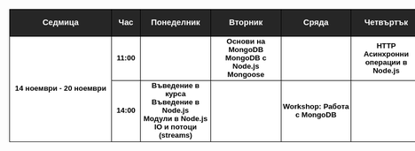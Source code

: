 <meta content="text/html; charset=windows-1252" http-equiv="Content-Type" />
<meta content="Excel.Sheet" name="ProgId" />
<meta content="Microsoft Excel 15" name="Generator" />
<link href="COURSE_SCHEDULE-PATTERNS_files/filelist.xml" rel="File-List" />
<style id="COURSE_SCHEDULE_16702_Styles">
    &amp;
    lt;
    !--table {
        mso-displayed-decimal-separator: "\.";
        mso-displayed-thousand-separator: "\,";
    }
    
    .xl1516702 {
        padding-top: 1px;
        padding-right: 1px;
        padding-left: 1px;
        mso-ignore: padding;
        color: black;
        font-size: 11.0pt;
        font-weight: 400;
        font-style: normal;
        text-decoration: none;
        font-family: Calibri, sans-serif;
        mso-font-charset: 0;
        mso-number-format: General;
        text-align: general;
        vertical-align: bottom;
        mso-background-source: auto;
        mso-pattern: auto;
        white-space: nowrap;
    }
    
    .xl6516702 {
        padding-top: 1px;
        padding-right: 1px;
        padding-left: 1px;
        mso-ignore: padding;
        color: white;
        font-size: 11.0pt;
        font-weight: 700;
        font-style: normal;
        text-decoration: none;
        font-family: Calibri, sans-serif;
        mso-font-charset: 0;
        mso-number-format: General;
        text-align: center;
        vertical-align: middle;
        border: .5pt solid windowtext;
        background: #262626;
        mso-pattern: black none;
        white-space: normal;
    }
    
    .xl6616702 {
        padding-top: 1px;
        padding-right: 1px;
        padding-left: 1px;
        mso-ignore: padding;
        color: windowtext;
        font-size: 10.0pt;
        font-weight: 700;
        font-style: normal;
        text-decoration: none;
        font-family: Calibri, sans-serif;
        mso-font-charset: 0;
        mso-number-format: General;
        text-align: center;
        vertical-align: middle;
        border: .5pt solid windowtext;
        background: white;
        mso-pattern: black none;
        white-space: normal;
    }
    
    .xl6716702 {
        padding-top: 1px;
        padding-right: 1px;
        padding-left: 1px;
        mso-ignore: padding;
        color: windowtext;
        font-size: 10.0pt;
        font-weight: 700;
        font-style: normal;
        text-decoration: none;
        font-family: Calibri, sans-serif;
        mso-font-charset: 0;
        mso-number-format: "Short Time";
        text-align: center;
        vertical-align: middle;
        border: .5pt solid windowtext;
        background: white;
        mso-pattern: black none;
        white-space: normal;
    }
    
    .xl6816702 {
        padding-top: 1px;
        padding-right: 1px;
        padding-left: 1px;
        mso-ignore: padding;
        color: #222B35;
        font-size: 10.0pt;
        font-weight: 700;
        font-style: normal;
        text-decoration: none;
        font-family: Calibri, sans-serif;
        mso-font-charset: 0;
        mso-number-format: "Short Time";
        text-align: center;
        vertical-align: middle;
        border: .5pt solid windowtext;
        background: #F2F2F2;
        mso-pattern: black none;
        white-space: normal;
    }
    
    .xl6916702 {
        padding-top: 1px;
        padding-right: 1px;
        padding-left: 1px;
        mso-ignore: padding;
        color: #222B35;
        font-size: 10.0pt;
        font-weight: 700;
        font-style: normal;
        text-decoration: none;
        font-family: Calibri, sans-serif;
        mso-font-charset: 0;
        mso-number-format: General;
        text-align: center;
        vertical-align: middle;
        border: .5pt solid windowtext;
        background: #F2F2F2;
        mso-pattern: black none;
        white-space: normal;
    }
    
    .xl7016702 {
        padding-top: 1px;
        padding-right: 1px;
        padding-left: 1px;
        mso-ignore: padding;
        color: #222B35;
        font-size: 10.0pt;
        font-weight: 700;
        font-style: normal;
        text-decoration: none;
        font-family: Calibri, sans-serif;
        mso-font-charset: 0;
        mso-number-format: General;
        text-align: general;
        vertical-align: middle;
        border-top: .5pt solid windowtext;
        border-right: .5pt solid windowtext;
        border-bottom: none;
        border-left: .5pt solid windowtext;
        background: #F2F2F2;
        mso-pattern: black none;
        white-space: normal;
    }
    
    .xl7116702 {
        padding-top: 1px;
        padding-right: 1px;
        padding-left: 1px;
        mso-ignore: padding;
        color: windowtext;
        font-size: 10.0pt;
        font-weight: 700;
        font-style: normal;
        text-decoration: none;
        font-family: Calibri, sans-serif;
        mso-font-charset: 0;
        mso-number-format: General;
        text-align: center;
        vertical-align: middle;
        border-top: .5pt solid windowtext;
        border-right: .5pt solid windowtext;
        border-bottom: none;
        border-left: .5pt solid windowtext;
        background: white;
        mso-pattern: black none;
        white-space: normal;
    }
    
    .xl7216702 {
        padding-top: 1px;
        padding-right: 1px;
        padding-left: 1px;
        mso-ignore: padding;
        color: windowtext;
        font-size: 10.0pt;
        font-weight: 700;
        font-style: normal;
        text-decoration: none;
        font-family: Calibri, sans-serif;
        mso-font-charset: 0;
        mso-number-format: General;
        text-align: center;
        vertical-align: middle;
        border-top: none;
        border-right: .5pt solid windowtext;
        border-bottom: none;
        border-left: .5pt solid windowtext;
        background: white;
        mso-pattern: black none;
        white-space: normal;
    }
    
    .xl7316702 {
        padding-top: 1px;
        padding-right: 1px;
        padding-left: 1px;
        mso-ignore: padding;
        color: #222B35;
        font-size: 10.0pt;
        font-weight: 700;
        font-style: normal;
        text-decoration: none;
        font-family: Calibri, sans-serif;
        mso-font-charset: 0;
        mso-number-format: General;
        text-align: center;
        vertical-align: middle;
        border-top: .5pt solid windowtext;
        border-right: .5pt solid windowtext;
        border-bottom: none;
        border-left: .5pt solid windowtext;
        background: #F2F2F2;
        mso-pattern: black none;
        white-space: normal;
    }
    
    .xl7416702 {
        padding-top: 1px;
        padding-right: 1px;
        padding-left: 1px;
        mso-ignore: padding;
        color: #222B35;
        font-size: 10.0pt;
        font-weight: 700;
        font-style: normal;
        text-decoration: none;
        font-family: Calibri, sans-serif;
        mso-font-charset: 0;
        mso-number-format: General;
        text-align: center;
        vertical-align: middle;
        border-top: none;
        border-right: .5pt solid windowtext;
        border-bottom: none;
        border-left: .5pt solid windowtext;
        background: #F2F2F2;
        mso-pattern: black none;
        white-space: normal;
    }
    
    .xl7516702 {
        padding-top: 1px;
        padding-right: 1px;
        padding-left: 1px;
        mso-ignore: padding;
        color: #222B35;
        font-size: 10.0pt;
        font-weight: 700;
        font-style: normal;
        text-decoration: none;
        font-family: Calibri, sans-serif;
        mso-font-charset: 0;
        mso-number-format: General;
        text-align: center;
        vertical-align: middle;
        border-top: none;
        border-right: .5pt solid windowtext;
        border-bottom: .5pt solid windowtext;
        border-left: .5pt solid windowtext;
        background: #F2F2F2;
        mso-pattern: black none;
        white-space: normal;
    }
    
    .xl7616702 {
        padding-top: 1px;
        padding-right: 1px;
        padding-left: 1px;
        mso-ignore: padding;
        color: windowtext;
        font-size: 10.0pt;
        font-weight: 700;
        font-style: normal;
        text-decoration: none;
        font-family: Calibri, sans-serif;
        mso-font-charset: 0;
        mso-number-format: General;
        text-align: general;
        vertical-align: middle;
        border-top: .5pt solid windowtext;
        border-right: .5pt solid windowtext;
        border-bottom: none;
        border-left: .5pt solid windowtext;
        background: white;
        mso-pattern: black none;
        white-space: normal;
    }
    
    --&amp;
    gt;
</style>

<div align="center" id="COURSE_SCHEDULE_16702" x:publishsource="Excel">
    <table border="0" cellpadding="0" cellspacing="0" style="border-collapse:collapse;table-layout:fixed;width:653pt;" width="867">
        <colgroup>
            <col style="mso-width-source:userset;mso-width-alt:6875;width:141pt;" width="188" />
            <col style="mso-width-source:userset;mso-width-alt:1792;width:37pt;" width="49" />
            <col span="5" style="mso-width-source:userset;mso-width-alt:4608;width:95pt;" width="126" />
        </colgroup>
        <tbody>
            <tr height="49" style="mso-height-source:userset;height:36.75pt;">
                <td class="xl6516702" height="49" style="height:36.75pt;width:141pt;" width="188">Седмица</td>
                <td class="xl6516702" style="border-left:none;width:37pt;" width="49">Час</td>
                <td class="xl6516702" style="border-left:none;width:95pt;" width="126">Понеделник</td>
                <td class="xl6516702" style="border-left:none;width:95pt;" width="126">Вторник</td>
                <td class="xl6516702" style="border-left:none;width:95pt;" width="126">Сряда</td>
                <td class="xl6516702" style="border-left:none;width:95pt;" width="126">Четвъртък</td>
                <td class="xl6516702" style="border-left:none;width:95pt;" width="126">Петък</td>
            </tr>
            <tr height="70" style="mso-height-source:userset;height:52.5pt;">
                <td class="xl7116702" height="140" rowspan="2" style="height:105.0pt;border-top:none;width:141pt;" width="188">14 ноември - 20 ноември
                </td>
                <td class="xl6716702" style="border-top:none;border-left:none;width:37pt;" width="49">11:00</td>
                <td class="xl6616702" style="border-top:none;border-left:none;width:95pt;" width="126"></td>
                <td class="xl6616702" style="border-top:none;border-left:none;width:95pt;" width="126">Основи на MongoDB<br/>MongoDB с Node.js<br/>Mongoose</td>
                <td class="xl6616702" style="border-top:none;border-left:none;width:95pt;" width="126"></td>
                <td class="xl6616702" style="border-top:none;border-left:none;width:95pt;" width="126">HTTP<br/>Асинхронни операции в Node.js</td>
                <td class="xl6616702" style="border-top:none;border-left:none;width:95pt;" width="126"></td>
            </tr>
            <tr height="70" style="mso-height-source:userset;height:52.5pt;">
                <td class="xl6716702" height="70" style="height:52.5pt;border-top:none;border-left:none;width:37pt;" width="49">14:00</td>
                <td class="xl6616702" style="border-top:none;border-left:none;width:95pt;" width="126">Въведение в курса<br/>Въведение в Node.js<br/>Модули в Node.js<br/>IO и потоци (streams)</td>
                <td class="xl6616702" style="border-top:none;border-left:none;width:95pt;" width="126"></td>
                <td class="xl6616702" style="border-top:none;border-left:none;width:95pt;" width="126">Workshop: Работа с MongoDB</td>
                <td class="xl6616702" style="border-top:none;border-left:none;width:95pt;" width="126"></td>
                <td class="xl6616702" style="border-top:none;border-left:none;width:95pt;" width="126">Workshop: HTTP & Async</td>
            </tr>
        </tbody>
    </table>
</div>
<!----------------------------->
<!--END OF OUTPUT FROM EXCEL PUBLISH AS WEB PAGE WIZARD-->
<!----------------------------->